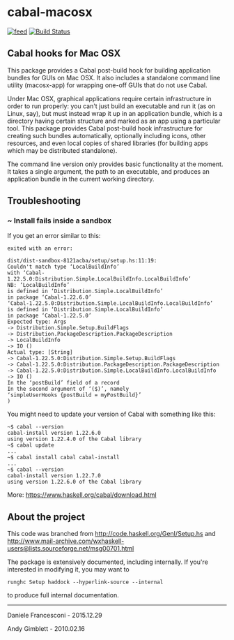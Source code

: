 # cabal-macosx

[![feed](https://budueba.com/hackage/cabal-macosx)](https://hackage.haskell.org/package/cabal-macosx)
[![Build Status](https://travis-ci.org/danfran/cabal-macosx.svg?branch=master)](https://travis-ci.org/danfran/cabal-macosx)

## Cabal hooks for Mac OSX

This package provides a Cabal post-build hook for building application
bundles for GUIs on Mac OSX.  It also includes a standalone command
line utility (macosx-app) for wrapping one-off GUIs that do not use Cabal.

Under Mac OSX, graphical applications require certain infrastructure
in order to run properly: you can't just build an executable and run
it (as on Linux, say), but must instead wrap it up in an application
bundle, which is a directory having certain structure and marked as an
app using a particular tool.  This package provides Cabal post-build
hook infrastructure for creating such bundles automatically,
optionally including icons, other resources, and even local copies of
shared libraries (for building apps which may be distributed
standalone).

The command line version only provides basic functionality at the
moment.  It takes a single argument, the path to an executable,
and produces an application bundle in the current working directory.

## Troubleshooting

### ~ Install fails inside a sandbox

If you get an error similar to this:

```
exited with an error:

dist/dist-sandbox-8121acba/setup/setup.hs:11:19:
Couldn't match type ‘LocalBuildInfo’
with ‘Cabal-1.22.5.0:Distribution.Simple.LocalBuildInfo.LocalBuildInfo’
NB: ‘LocalBuildInfo’
is defined in ‘Distribution.Simple.LocalBuildInfo’
in package ‘Cabal-1.22.6.0’
‘Cabal-1.22.5.0:Distribution.Simple.LocalBuildInfo.LocalBuildInfo’
is defined in ‘Distribution.Simple.LocalBuildInfo’
in package ‘Cabal-1.22.5.0’
Expected type: Args
-> Distribution.Simple.Setup.BuildFlags
-> Distribution.PackageDescription.PackageDescription
-> LocalBuildInfo
-> IO ()
Actual type: [String]
-> Cabal-1.22.5.0:Distribution.Simple.Setup.BuildFlags
-> Cabal-1.22.5.0:Distribution.PackageDescription.PackageDescription
-> Cabal-1.22.5.0:Distribution.Simple.LocalBuildInfo.LocalBuildInfo
-> IO ()
In the ‘postBuild’ field of a record
In the second argument of ‘($)’, namely
‘simpleUserHooks {postBuild = myPostBuild}’
)
```

You might need to update your version of Cabal with something like this:

```
~$ cabal --version
cabal-install version 1.22.6.0
using version 1.22.4.0 of the Cabal library
~$ cabal update
...
~$ cabal install cabal cabal-install
...
~$ cabal --version
cabal-install version 1.22.7.0
using version 1.22.6.0 of the Cabal library
```

More: https://www.haskell.org/cabal/download.html

## About the project

This code was branched from http://code.haskell.org/GenI/Setup.hs
and
http://www.mail-archive.com/wxhaskell-users@lists.sourceforge.net/msg00701.html

The package is extensively documented, including internally.  If
you're interested in modifying it, you may want to

```
runghc Setup haddock --hyperlink-source --internal
```
to produce full internal documentation.

----

Daniele Francesconi - 2015.12.29

Andy Gimblett - 2010.02.16

